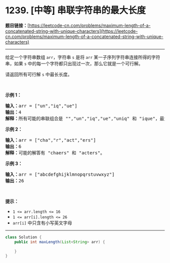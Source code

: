 # 1239. [中等] 串联字符串的最大长度

**题目链接：**[https://leetcode-cn.com/problems/maximum-length-of-a-concatenated-string-with-unique-characters](https://leetcode-cn.com/problems/maximum-length-of-a-concatenated-string-with-unique-characters)

---

<div class="content__1Y2H">
 <div class="notranslate">
  <p>给定一个字符串数组 <code>arr</code>，字符串 <code>s</code> 是将 <code>arr</code> 某一子序列字符串连接所得的字符串，如果 <code>s</code> 中的每一个字符都只出现过一次，那么它就是一个可行解。</p> 
  <p>请返回所有可行解 <code>s</code> 中最长长度。</p> 
  <p>&nbsp;</p> 
  <p><strong>示例 1：</strong></p> 
  <pre class="language-text"><strong>输入：</strong>arr = ["un","iq","ue"]
<strong>输出：</strong>4
<strong>解释：</strong>所有可能的串联组合是 "","un","iq","ue","uniq" 和 "ique"，最大长度为 4。
</pre> 
  <p><strong>示例 2：</strong></p> 
  <pre class="language-text"><strong>输入：</strong>arr = ["cha","r","act","ers"]
<strong>输出：</strong>6
<strong>解释：</strong>可能的解答有 "chaers" 和 "acters"。
</pre> 
  <p><strong>示例 3：</strong></p> 
  <pre class="language-text"><strong>输入：</strong>arr = ["abcdefghijklmnopqrstuvwxyz"]
<strong>输出：</strong>26
</pre> 
  <p>&nbsp;</p> 
  <p><strong>提示：</strong></p> 
  <ul> 
   <li><code>1 &lt;= arr.length &lt;= 16</code></li> 
   <li><code>1 &lt;= arr[i].length &lt;= 26</code></li> 
   <li><code>arr[i]</code>&nbsp;中只含有小写英文字母</li> 
  </ul> 
 </div>
</div>

---

```java
class Solution {
    public int maxLength(List<String> arr) {
        
    }
}
```